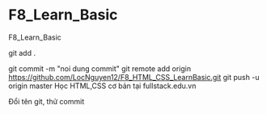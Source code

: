 # F8_Learn_Basic
F8_Learn_Basic

git add .

git commit -m "noi dung commit"
git remote add origin https://github.com/LocNguyen12/F8_HTML_CSS_LearnBasic.git
git push -u origin master
Học HTML,CSS cơ bản tại fullstack.edu.vn

Đổi tên git, thử commit